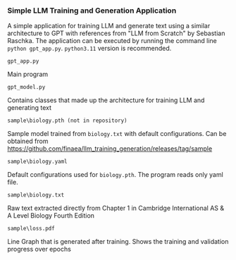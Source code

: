 ### Simple LLM Training and Generation Application

A simple application for training LLM and generate text using a similar architecture to GPT with references from "LLM from Scratch" by Sebastian Raschka. The application can be executed by running the command line `python gpt_app.py`. `python3.11` version is recommended.

`gpt_app.py`

Main program

`gpt_model.py`

Contains classes that made up the architecture for training LLM and generating text

`sample\biology.pth (not in repository)` 

Sample model trained from `biology.txt` with default configurations. Can be obtained from https://github.com/finaea/llm_training_generation/releases/tag/sample

`sample\biology.yaml`

Default configurations used for `biology.pth`. The program reads only yaml file.

`sample\biology.txt`

Raw text extracted directly from Chapter 1 in Cambridge International AS & A Level Biology Fourth Edition

`sample\loss.pdf`

Line Graph that is generated after training. Shows the training and validation progress over epochs
